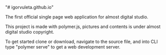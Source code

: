 "# igorvuleta.github.io" 

The first official single page web application for almost digital studio.

This project is made with polymer.js, pictures and contents is under almost digital studio copyright.

To get started clone or download, navigate to the source file, and into CLI type "polymer serve" to get a web development server.
